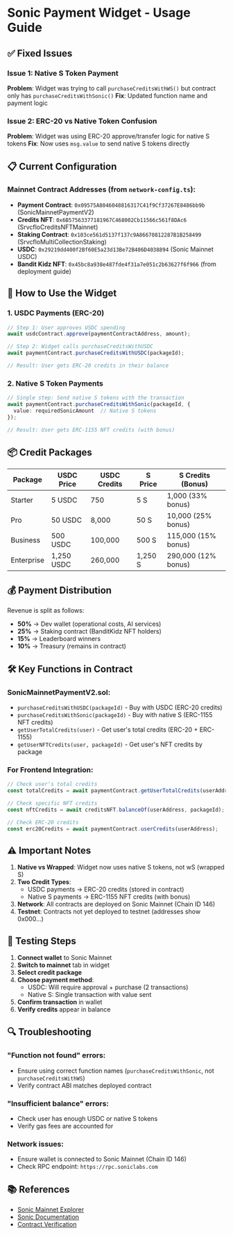# Sonic Payment Widget - Usage Guide

## ✅ Fixed Issues

### Issue 1: Native S Token Payment
**Problem**: Widget was trying to call `purchaseCreditsWithWS()` but contract only has `purchaseCreditsWithSonic()`
**Fix**: Updated function name and payment logic

### Issue 2: ERC-20 vs Native Token Confusion
**Problem**: Widget was using ERC-20 approve/transfer logic for native S tokens
**Fix**: Now uses `msg.value` to send native S tokens directly

## 📋 Current Configuration

### Mainnet Contract Addresses (from `network-config.ts`):
- **Payment Contract**: `0x09575A8046048816317C41f9Cf37267E8486bb9b` (SonicMainnetPaymentV2)
- **Credits NFT**: `0x6B57563377181967C468002Cb11566c561f8DAc6` (SrvcfloCreditsNFTMainnet)
- **Staking Contract**: `0x103ce561d5137f137c9A86670812287B1B258499` (SrvcfloMultiCollectionStaking)
- **USDC**: `0x29219dd400f2Bf60E5a23d13Be72B486D4038894` (Sonic Mainnet USDC)
- **Bandit Kidz NFT**: `0x45bc8a938e487fde4f31a7e051c2b63627f6f966` (from deployment guide)

## 🔧 How to Use the Widget

### 1. USDC Payments (ERC-20)
```typescript
// Step 1: User approves USDC spending
await usdcContract.approve(paymentContractAddress, amount);

// Step 2: Widget calls purchaseCreditsWithUSDC
await paymentContract.purchaseCreditsWithUSDC(packageId);

// Result: User gets ERC-20 credits in their balance
```

### 2. Native S Token Payments
```typescript
// Single step: Send native S tokens with the transaction
await paymentContract.purchaseCreditsWithSonic(packageId, {
  value: requiredSonicAmount  // Native S tokens
});

// Result: User gets ERC-1155 NFT credits (with bonus)
```

## 📦 Credit Packages

| Package | USDC Price | USDC Credits | S Price | S Credits (Bonus) |
|---------|------------|--------------|---------|-------------------|
| Starter | 5 USDC     | 750         | 5 S     | 1,000 (33% bonus) |
| Pro     | 50 USDC    | 8,000       | 50 S    | 10,000 (25% bonus)|
| Business| 500 USDC   | 100,000     | 500 S   | 115,000 (15% bonus)|
| Enterprise| 1,250 USDC| 260,000     | 1,250 S | 290,000 (12% bonus)|

## 💰 Payment Distribution

Revenue is split as follows:
- **50%** → Dev wallet (operational costs, AI services)
- **25%** → Staking contract (BanditKidz NFT holders)
- **15%** → Leaderboard winners
- **10%** → Treasury (remains in contract)

## 🛠 Key Functions in Contract

### SonicMainnetPaymentV2.sol:
- `purchaseCreditsWithUSDC(packageId)` - Buy with USDC (ERC-20 credits)
- `purchaseCreditsWithSonic(packageId)` - Buy with native S (ERC-1155 NFT credits)
- `getUserTotalCredits(user)` - Get user's total credits (ERC-20 + ERC-1155)
- `getUserNFTCredits(user, packageId)` - Get user's NFT credits by package

### For Frontend Integration:
```typescript
// Check user's total credits
const totalCredits = await paymentContract.getUserTotalCredits(userAddress);

// Check specific NFT credits
const nftCredits = await creditsNFT.balanceOf(userAddress, packageId);

// Check ERC-20 credits
const erc20Credits = await paymentContract.userCredits(userAddress);
```

## ⚠️ Important Notes

1. **Native vs Wrapped**: Widget now uses native S tokens, not wS (wrapped S)
2. **Two Credit Types**: 
   - USDC payments → ERC-20 credits (stored in contract)
   - Native S payments → ERC-1155 NFT credits (with bonus)
3. **Network**: All contracts are deployed on Sonic Mainnet (Chain ID 146)
4. **Testnet**: Contracts not yet deployed to testnet (addresses show 0x000...)

## 🧪 Testing Steps

1. **Connect wallet** to Sonic Mainnet
2. **Switch to mainnet** tab in widget
3. **Select credit package**
4. **Choose payment method**:
   - USDC: Will require approval + purchase (2 transactions)
   - Native S: Single transaction with value sent
5. **Confirm transaction** in wallet
6. **Verify credits** appear in balance

## 🔍 Troubleshooting

### "Function not found" errors:
- Ensure using correct function names (`purchaseCreditsWithSonic`, not `purchaseCreditsWithWS`)
- Verify contract ABI matches deployed contract

### "Insufficient balance" errors:
- Check user has enough USDC or native S tokens
- Verify gas fees are accounted for

### Network issues:
- Ensure wallet is connected to Sonic Mainnet (Chain ID 146)
- Check RPC endpoint: `https://rpc.soniclabs.com`

## 📚 References

- [Sonic Mainnet Explorer](https://sonicscan.org)
- [Sonic Documentation](https://docs.soniclabs.com)
- [Contract Verification](https://sonicscan.org/address/0x09575A8046048816317C41f9Cf37267E8486bb9b)